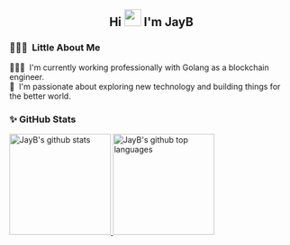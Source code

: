 <div align="center">
  <h2> 
    Hi <img src="https://github.com/kogisin/kogisin/blob/main/gifs/hi.gif" width="30px"> I'm JayB
  </h2>
</div>

### 👨🏻‍💻 &nbsp;Little About Me

👨🏻‍💻 &nbsp;I'm currently working professionally with Golang as a blockchain engineer.\
🔭 &nbsp;I'm passionate about exploring new technology and building things for the better world.

### ✨ GitHub Stats

<a href="https://github.com/kogisin">
  <img height="180em" src="https://github-readme-stats.vercel.app/api?username=kogisin&show_icons=true&theme=merko&count_private=true" alt="JayB's github stats" />
  <img height="180em" src="https://github-readme-stats.vercel.app/api/top-langs/?username=kogisin&theme=merko&layout=compact" alt="JayB's github top languages" />
</a>
<br/>
